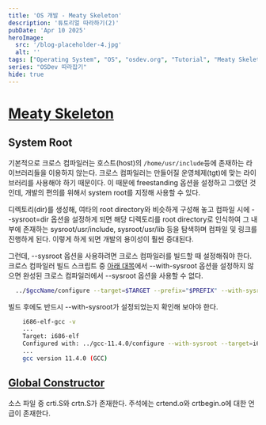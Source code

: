 ```yaml
---
title: 'OS 개발 - Meaty Skeleton'
description: '튜토리얼 따라하기(2)'
pubDate: 'Apr 10 2025'
heroImage:
  src: '/blog-placeholder-4.jpg'
  alt: ''
tags: ["Operating System", "OS", "osdev.org", "Tutorial", "Meaty Skeleton"]
series: "OSDev 따라잡기"
hide: true
---
```


# [Meaty Skeleton](https://wiki.osdev.org/Meaty_Skeleton)

## System Root

기본적으로 크로스 컴파일러는 호스트(host)의 `/home/usr/include`등에 존재하는 라이브러리들을 이용하지 않는다.
크로스 컴파일러는 만들어질 운영체제(tgt)에 맞는 라이브러리를 사용해야 하기 때문이다.
이 때문에 freestanding 옵션을 설정하고 그랬던 것인데, 개발의 편의를 위해서 system root를 지정해 사용할 수 있다.

디렉토리(dir)를 생성해, 여타의 root directory와 비슷하게 구성해 놓고 컴파일 시에 --sysroot=dir 옵션을 설정하게 되면
해당 디렉토리를 root directory로 인식하여 그 내부에 존재하는 sysroot/usr/include, sysroot/usr/lib 등을 탐색하며
컴파일 및 링크를 진행하게 된다. 이렇게 하게 되면 개발의 용이성이 훨씬 증대된다.

그런데, --sysroot 옵션을 사용하려면 크로스 컴파일러를 빌드할 때 설정해줘야 한다.
크로스 컴파일러 빌드 스크립트 중 [아래 대목](https://wiki.osdev.org/GCC_Cross-Compiler#GCC)에서 
--with-sysroot 옵션을 설정하지 않으면 완성된 크로스 컴파일러에서 --sysroot 옵션을 사용할 수 없다.

```sh
  ../$gccName/configure --target=$TARGET --prefix="$PREFIX" --with-sysroot --disable-nls --enable-languages=c,c++ --without-headers --disable-hosted-libstdcxx
```

빌드 후에도 반드시 --with-sysroot가 설정되었는지 확인해 보아야 한다.

```sh
    i686-elf-gcc -v
    ...
    Target: i686-elf
    Configured with: ../gcc-11.4.0/configure --with-sysroot --target=i686-elf --prefix=/home/lshtar/os/cross --with-sysroot --disable-nls --enable-languages=c,c++ --without-headers --disable-hosted-libstdcxx : (reconfigured) ../gcc-11.4.0/configure --target=i686-elf --prefix=/home/lshtar/os/cross --with-sysroot --disable-nls --enable-languages=c,c++ --without-headers --disable-hosted-libstdcxx : (reconfigured) ../gcc-11.4.0/configure --target=i686-elf --prefix=/home/lshtar/os/cross --disable-nls --enable-languages=c,c++ --without-headers --disable-hosted-libstdcxx
    ...
    gcc version 11.4.0 (GCC) 
```

## [Global Constructor](https://wiki.osdev.org/Calling_Global_Constructors)

소스 파일 중 crti.S와 crtn.S가 존재한다.
주석에는 crtend.o와 crtbegin.o에 대한 언급이 존재한다.